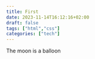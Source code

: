 ```yaml
---
title: First
date: 2023-11-14T16:12:16+02:00
draft: false
tags: ["html","css"]
categories: ["tech"]
---
```

The moon is a balloon
